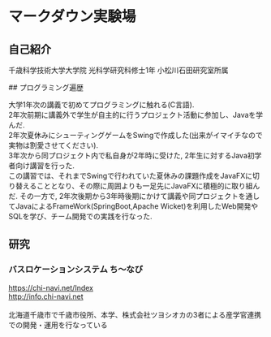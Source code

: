 # マークダウン実験場

## 自己紹介
<p>
千歳科学技術大学大学院 光科学研究科修士1年 小松川石田研究室所属
</p>
## プログラミング遍歴
<p>
大学1年次の講義で初めてプログラミングに触れる(C言語). <br>
2年次前期に講義外で学生が自主的に行うプロジェクト活動に参加し、Javaを学んだ. <br>
2年次夏休みにシューティングゲームをSwingで作成した(出来がイマイチなので実物は割愛させてください). <br>
3年次から同プロジェクト内で私自身が2年時に受けた, 2年生に対するJava初学者向け講習を行った.<br>
この講習では、それまでSwingで行われていた夏休みの課題作成をJavaFXに切り替えることとなり、その際に周囲よりも一足先にJavaFXに積極的に取り組んだ.
その一方で, 2年次後期から3年時後期にかけて講義や同プロジェクトを通してJavaによるFrameWork(SpringBoot,Apache Wicket)を利用したWeb開発やSQLを学び、チーム開発での実践を行なった.
</p>

## 研究
### バスロケーションシステム ち〜なび
<https://chi-navi.net/Index><br>
<http://info.chi-navi.net><br><br>
北海道千歳市で千歳市役所、本学、株式会社ツヨシオカの3者による産学官連携での開発・運用を行なっている<br>
